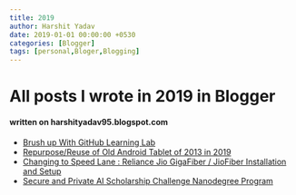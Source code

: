 ```yaml
---
title: 2019 
author: Harshit Yadav
date: 2019-01-01 00:00:00 +0530
categories: [Blogger]
tags: [personal,Bloger,Blogging]
---
```


# All posts I wrote in 2019 in Blogger

#### written on harshityadav95.blogspot.com

- [Brush up With GitHub Learning Lab](https://harshityadav95.blogspot.com/2019/02/brush-up-with-github-learning-lab.html)
- [Repurpose/Reuse of Old Android Tablet of 2013 in 2019](https://harshityadav95.blogspot.com/2019/02/repurposereuse-of-old-android-tablet-of.html)
- [Changing to Speed Lane : Reliance Jio GigaFiber / JioFiber Installation and Setup](https://harshityadav95.blogspot.com/2019/03/changing-to-speed-lane-reliance-jio.html)
- [Secure and Private AI Scholarship Challenge Nanodegree Program](https://harshityadav95.blogspot.com/2019/06/secure-and-private-ai-scholarship.html)
